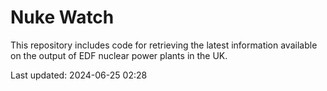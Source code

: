 # Nuke Watch

This repository includes code for retrieving the latest information available on the output of EDF nuclear power plants in the UK.

Last updated: 2024-06-25 02:28
